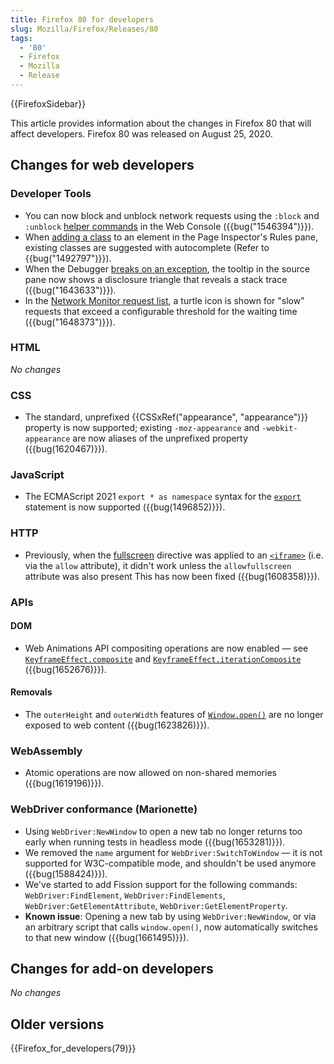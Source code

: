 ```yaml
---
title: Firefox 80 for developers
slug: Mozilla/Firefox/Releases/80
tags:
  - '80'
  - Firefox
  - Mozilla
  - Release
---
```

{{FirefoxSidebar}}

This article provides information about the changes in Firefox 80 that will affect developers. Firefox 80 was released on August 25, 2020.

## Changes for web developers

### Developer Tools

- You can now block and unblock network requests using the `:block` and `:unblock` [helper commands](/en-US/docs/Tools/Web_Console/Helpers) in the Web Console ({{bug("1546394")}}).
- When [adding a class](/en-US/docs/Tools/Page_Inspector/How_to/Examine_and_edit_CSS#viewing_and_changing_classes_on_an_element) to an element in the Page Inspector's Rules pane, existing classes are suggested with autocomplete (Refer to {{bug("1492797")}}).
- When the Debugger [breaks on an exception](/en-US/docs/Tools/Debugger/How_to/Breaking_on_exceptions), the tooltip in the source pane now shows a disclosure triangle that reveals a stack trace ({{bug("1643633")}}).
- In the [Network Monitor request list](/en-US/docs/Tools/Network_Monitor/request_list#network_request_columns), a turtle icon is shown for "slow" requests that exceed a configurable threshold for the waiting time ({{bug("1648373")}}).

### HTML

_No changes_

### CSS

- The standard, unprefixed {{CSSxRef("appearance", "appearance")}} property is now supported; existing `-moz-appearance` and `-webkit-appearance` are now aliases of the unprefixed property ({{bug(1620467)}}).

### JavaScript

- The ECMAScript 2021 `export * as namespace` syntax for the [`export`](/en-US/docs/Web/JavaScript/Reference/Statements/export) statement is now supported ({{bug(1496852)}}).

### HTTP

- Previously, when the [fullscreen](/en-US/docs/Web/HTTP/Headers/Feature-Policy/fullscreen) directive was applied to an [`<iframe>`](/en-US/docs/Web/HTML/Element/iframe) (i.e. via the `allow` attribute), it didn't work unless the `allowfullscreen` attribute was also present This has now been fixed ({{bug(1608358)}}).

### APIs

#### DOM

- Web Animations API compositing operations are now enabled — see [`KeyframeEffect.composite`](/en-US/docs/Web/API/KeyframeEffect/composite) and [`KeyframeEffect.iterationComposite`](/en-US/docs/Web/API/KeyframeEffect/iterationComposite) ({{bug(1652676)}}).

#### Removals

- The `outerHeight` and `outerWidth` features of [`Window.open()`](/en-US/docs/Web/API/Window/open) are no longer exposed to web content ({{bug(1623826)}}).

### WebAssembly

- Atomic operations are now allowed on non-shared memories ({{bug(1619196)}}).

### WebDriver conformance (Marionette)

- Using `WebDriver:NewWindow` to open a new tab no longer returns too early when running tests in headless mode ({{bug(1653281)}}).
- We removed the `name` argument for `WebDriver:SwitchToWindow` — it is not supported for W3C-compatible mode, and shouldn't be used anymore ({{bug(1588424)}}).
- We've started to add Fission support for the following commands: `WebDriver:FindElement`, `WebDriver:FindElements`, `WebDriver:GetElementAttribute`, `WebDriver:GetElementProperty`.
- **Known issue**: Opening a new tab by using `WebDriver:NewWindow`, or via an arbitrary script that calls `window.open()`, now automatically switches to that new window ({{bug(1661495)}}).

## Changes for add-on developers

_No changes_

## Older versions

{{Firefox_for_developers(79)}}

